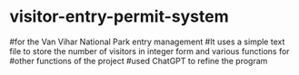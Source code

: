 # visitor-entry-permit-system
#for the Van Vihar National Park entry management
#It uses a simple text file to store the number of visitors in integer form and various functions for 
#other functions of the project
#used ChatGPT to refine the program
